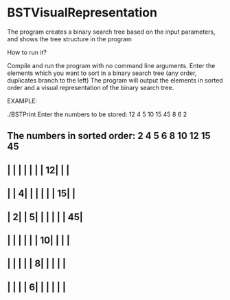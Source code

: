 # BSTVisualRepresentation
The program creates a binary search tree based on the input parameters, and shows the tree structure in the program

How to run it?

Compile and run the program with no command line arguments.
Enter the elements which you want to sort in a binary search tree (any order, duplicates branch to the left)
The program will output the elements in sorted order and a visual representation of the binary search tree.

EXAMPLE:

./BSTPrint
Enter the numbers to be stored: 12 4 5 10 15 45 8 6 2 

The numbers in sorted order: 2 4 5 6 8 10 12 15 45 
----------------------------------------------
|    |    |    |    |    |    |  12|    |    |
----------------------------------------------
|    |   4|    |    |    |    |    |  15|    |
----------------------------------------------
|   2|    |   5|    |    |    |    |    |  45|
----------------------------------------------
|    |    |    |    |    |  10|    |    |    |
----------------------------------------------
|    |    |    |    |   8|    |    |    |    |
----------------------------------------------
|    |    |    |   6|    |    |    |    |    |
----------------------------------------------
